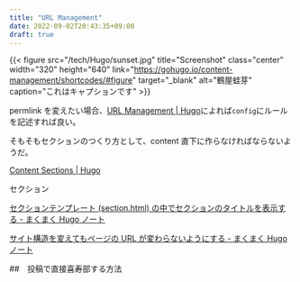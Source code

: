 ```yaml
---
title: "URL Management"
date: 2022-09-02T20:43:35+09:00
draft: true
---
```


{{< figure
src="/tech/Hugo/sunset.jpg"
title="Screenshot"
class="center"
width="320"
height="640"
link="https://gohugo.io/content-management/shortcodes/#figure"
target="_blank"
alt="鶴屋蛙芽"
caption="これはキャプションです" >}}

permlink を変えたい場合、[URL Management \| Hugo](https://gohugo.io/content-management/urls/)によれば`config`にルールを記述すれば良い。

そもそもセクションのつくり方として、content 直下に作らなければならないようだ。

[Content Sections \| Hugo](https://gohugo.io/content-management/sections/#nested-sections)

セクション

[セクションテンプレート \(section\.html\) の中でセクションのタイトルを表示する \- まくまく Hugo ノート](https://maku77.github.io/hugo/layout/section-name.html)

[サイト構造を変えてもページの URL が変わらないようにする \- まくまく Hugo ノート](https://maku77.github.io/p/u9r9p7n/)

##　投稿で直接喜寿部する方法
